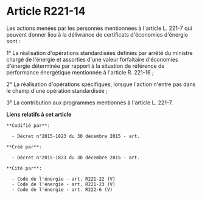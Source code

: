 # Article R221-14

Les actions menées par les personnes mentionnées à l'article L. 221-7 qui peuvent donner lieu à la délivrance de certificats
d'économies d'énergie sont :

1° La réalisation d'opérations standardisées définies par arrêté du ministre chargé de l'énergie et assorties d'une valeur
forfaitaire d'économies d'énergie déterminée par rapport à la situation de référence de performance énergétique mentionnée à
l'article R. 221-16 ;

2° La réalisation d'opérations spécifiques, lorsque l'action n'entre pas dans le champ d'une opération standardisée ;

3° La contribution aux programmes mentionnés à l'article L. 221-7.

**Liens relatifs à cet article**

	**Codifié par**:

	  - Décret n°2015-1823 du 30 décembre 2015 - art.

	**Créé par**:

	  - Décret n°2015-1823 du 30 décembre 2015 - art.

	**Cité par**:

	  - Code de l'énergie - art. R221-22 (V)
	  - Code de l'énergie - art. R221-23 (V)
	  - Code de l'énergie - art. R222-6 (V)
